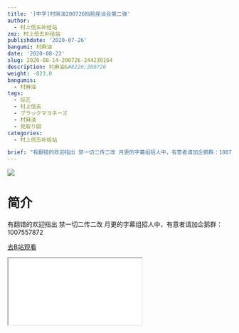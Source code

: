 ```yaml
---
title: '[中字]村麻油200726挡脸座谈会第二弹'
author:
  - 村上信五补给站
zmz: 村上信五补给站
publishdate: '2020-07-26'
bangumi: 村麻油
date: '2020-08-23'
slug: 2020-08-14-200726-244239164
description: 村麻油&#8226;200726
weight: -823.0
bangumis:
  - 村麻油
tags:
  - 综艺
  - 村上信五
  - ブラックマヨネーズ
  - 村麻油
  - 見取り図
categories:
  - 村上信五补给站

brief: "有翻错的欢迎指出 禁一切二传二改 月更的字幕组招人中，有意者请加企鹅群：1007557872"
---
```

![](https://raw.githubusercontent.com/tcgriffith/owaraisite/master/static/tmpimg/64d49b89630a58060b628dddbfa13fed42deddb6.jpg.480.jpg)
# 简介  
有翻错的欢迎指出
禁一切二传二改
月更的字幕组招人中，有意者请加企鹅群：1007557872  

[去B站观看](https://www.bilibili.com/video/av244239164/)
<div class ="resp-container"><iframe class="testiframe" src="//player.bilibili.com/player.html?aid=244239164"", scrolling="no", allowfullscreen="true" > </iframe></div> 
